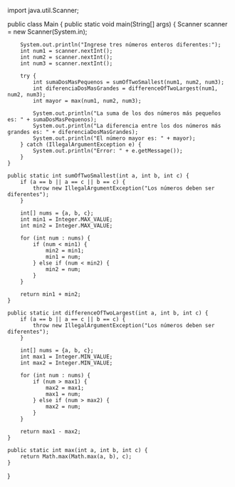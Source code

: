 import java.util.Scanner;

public class Main {
    public static void main(String[] args) {
        Scanner scanner = new Scanner(System.in);
        
        System.out.println("Ingrese tres números enteros diferentes:");
        int num1 = scanner.nextInt();
        int num2 = scanner.nextInt();
        int num3 = scanner.nextInt();
        
        try {
            int sumaDosMasPequenos = sumOfTwoSmallest(num1, num2, num3);
            int diferenciaDosMasGrandes = differenceOfTwoLargest(num1, num2, num3);
            int mayor = max(num1, num2, num3);
            
            System.out.println("La suma de los dos números más pequeños es: " + sumaDosMasPequenos);
            System.out.println("La diferencia entre los dos números más grandes es: " + diferenciaDosMasGrandes);
            System.out.println("El número mayor es: " + mayor);
        } catch (IllegalArgumentException e) {
            System.out.println("Error: " + e.getMessage());
        }
    }
    
    public static int sumOfTwoSmallest(int a, int b, int c) {
        if (a == b || a == c || b == c) {
            throw new IllegalArgumentException("Los números deben ser diferentes");
        }
        
        int[] nums = {a, b, c};
        int min1 = Integer.MAX_VALUE;
        int min2 = Integer.MAX_VALUE;
        
        for (int num : nums) {
            if (num < min1) {
                min2 = min1;
                min1 = num;
            } else if (num < min2) {
                min2 = num;
            }
        }
        
        return min1 + min2;
    }
    
    public static int differenceOfTwoLargest(int a, int b, int c) {
        if (a == b || a == c || b == c) {
            throw new IllegalArgumentException("Los números deben ser diferentes");
        }
        
        int[] nums = {a, b, c};
        int max1 = Integer.MIN_VALUE;
        int max2 = Integer.MIN_VALUE;
        
        for (int num : nums) {
            if (num > max1) {
                max2 = max1;
                max1 = num;
            } else if (num > max2) {
                max2 = num;
            }
        }
        
        return max1 - max2;
    }
    
    public static int max(int a, int b, int c) {
        return Math.max(Math.max(a, b), c);
    }
}
